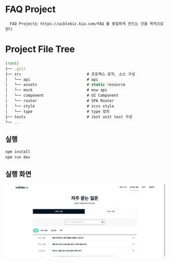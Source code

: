 # FAQ Project

      FAQ Project는 https://wiblebiz.kia.com/FAQ 를 동일하게 만드는 것을 목적으로 한디

# Project File Tree

```js
(root)
├── .git/
├── src                             # 프로젝스 로직, 소스 구성
│   └── api                         # api
│   └── assets                      # static resource
│   └── mock                        # msw api
│   └── component                   # UI Component
│   └── router                      # SPA Router
│   └── style                       # scss style
│   └── type                        # type 정의
├── tests                           # Jest unit test 구성
└── ...
```

## 실행

```js
npm install
npm run dev
```

## 실행 화면

![FAQ Project](./assets/screenshot.png)
